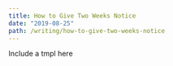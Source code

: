 ```yaml
---
title: How to Give Two Weeks Notice
date: "2019-08-25"
path: /writing/how-to-give-two-weeks-notice
---
```


Include a tmpl here